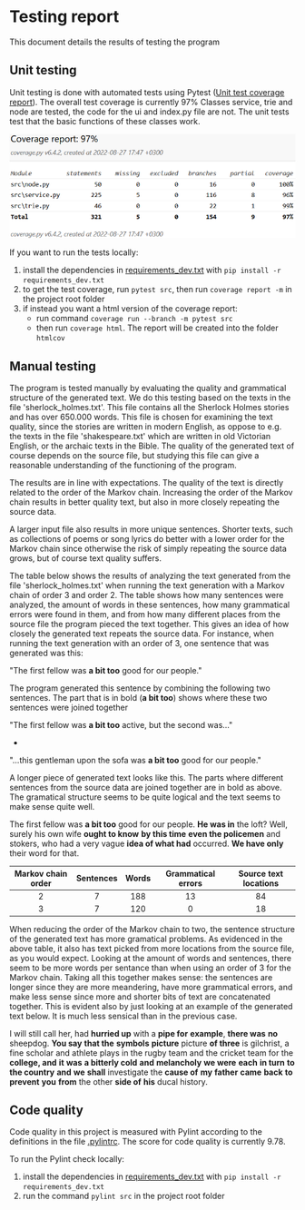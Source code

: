 # Testing report
This document details the results of testing the program

## Unit testing
Unit testing is done with automated tests using Pytest ([Unit test coverage report](https://jonathanheyno.github.io/tiramarkovchaincodecov/index.html)). The overall test coverage is currently 97%
Classes service, trie and node are tested, the code for the ui and index.py file are not. The unit tests test that the basic functions of these classes work.


![coverage report](./pics/coverage_report.png)

If you want to run the tests locally:
1) install the dependencies in [requirements_dev.txt](../requirements_dev.txt) with `pip install -r requirements_dev.txt`
2) to get the test coverage, run `pytest src`, then run `coverage report -m` in the project root folder
2) if instead you want a html version of the coverage report:
	- run command `coverage run --branch -m pytest src`
	- then run `coverage html`. The report will be created into the folder `htmlcov`

## Manual testing

The program is tested manually by evaluating the quality and grammatical structure of the generated text. We do this testing based on the texts
in the file 'sherlock_holmes.txt'. This file contains all the Sherlock Holmes stories and has over 650.000 words. This file is chosen for examining the text quality,
since the stories are written in modern English, as oppose to e.g. the texts in the file 'shakespeare.txt' which are written in old Victorian
English, or the archaic texts in the Bible. The quality of the generated text of course depends on the source file, but studying this file can
give a reasonable understanding of the functioning of the program.


The results are in line with expectations. The quality of the text is directly related to the order of the Markov chain. Increasing the order of the Markov chain results
in better quality text, but also in more closely repeating the source data.

A larger input file also results in more unique sentences. Shorter texts, such as collections of poems or song lyrics do better with a
lower order for the Markov chain since otherwise the risk of simply repeating the source data grows, but of course text quality suffers.

The table below shows the results of analyzing the text generated from the file 'sherlock_holmes.txt' when running the text generation with a Markov chain of order 3 and order 2.
The table shows how many sentences were analyzed, the amount of words in these sentences, how many grammatical errors were found in them,
and from how many different places from the source file the program pieced the text together. This gives an idea of
how closely the generated text repeats the source data. For instance, when running the text generation with an order of 3, one sentence that was generated was this:

"The first fellow was **a bit too** good for our people."

The program generated this sentence by combining the following two sentences. The part that is in bold (**a bit too**) shows where these two sentences were joined together

"The first fellow was **a bit too** active, but the second was…"

+

"…this gentleman upon the sofa was **a bit too** good for our people."

A longer piece of generated text looks like this. The parts where different sentences from the source data are joined together are in bold as above.
The gramatical structure seems to be quite logical and the text seems to make sense quite well.

The first fellow was **a bit too** good for our people. **He was in** the loft? Well, surely his own wife **ought to know**   **by this time** 
**even the policemen** and stokers, who had a very vague **idea of what had** occurred. **We have only** their word for that. 



| Markov chain order | Sentences| Words | Grammatical errors | Source text locations |
|            :---:   | :---:    | :---: | :---:              | :---:                 |
| 2                  | 7        | 188   |  13                |  84                   |
| 3                  | 7        | 120   |  0                 |  18                   |


When reducing the order of the Markov chain to two, the sentence structure of the generated text has more gramatical problems.
As evidenced in the above table, it also has text picked from more locations from the source file, as you would expect. Looking at 
the amount of words and sentences, there seem to be more words per sentance than when using an order of 3 for the Markov chain.
Taking all this together makes sense: the sentences are longer since they are more meandering, have more grammatical errors, and make 
less sense since more and shorter bits of text are concatenated together. This is evident also by just looking at an example of the 
generated text below. It is much less sensical than in the previous case.

I will still call her, had **hurried up** with a **pipe for** **example**, **there was** **no** sheepdog. 
**You say** **that the** **symbols** **picture** picture **of three** is gilchrist, a fine scholar and athlete plays 
in the rugby team and the cricket team for the **college, and** **it** **was** **a bitterly cold** **and** **melancholy** 
**we were** **each** **in turn** **to** **the country** **and** **we** **shall** investigate the **cause of** 
**my** **father** **came** **back** **to** 
**prevent** **you** **from** the other **side of** **his** ducal history.


## Code quality
Code quality in this project is measured with Pylint according to the definitions in the file [.pylintrc](../.pylintrc). The score for code quality is currently 9.78.

To run the Pylint check locally:
1) install the dependencies in [requirements_dev.txt](../requirements_dev.txt) with `pip install -r requirements_dev.txt`
2) run the command `pylint src` in the project root folder
